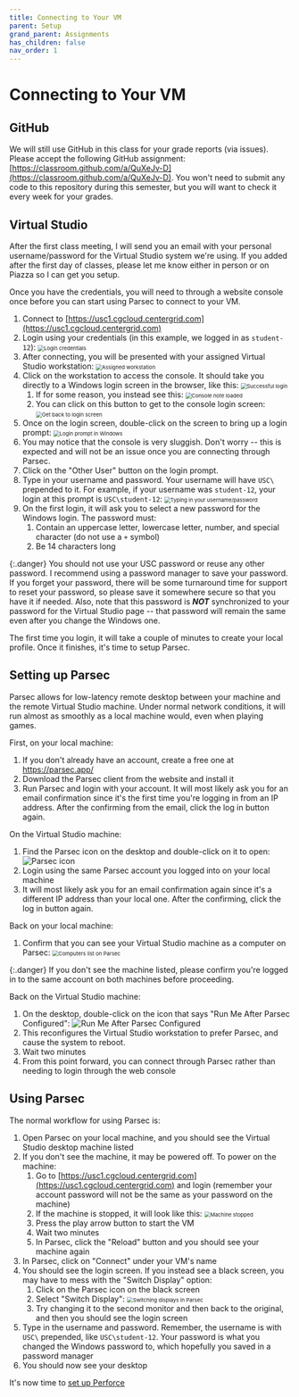 ```yaml
---
title: Connecting to Your VM
parent: Setup
grand_parent: Assignments
has_children: false
nav_order: 1
---
```


# Connecting to Your VM

## GitHub

We will still use GitHub in this class for your grade reports (via issues). Please accept the following GitHub assignment: [https://classroom.github.com/a/QuXeJv-D](https://classroom.github.com/a/QuXeJv-D). You won't need to submit any code to this repository during this semester, but you will want to check it every week for your grades.

## Virtual Studio

After the first class meeting, I will send you an email with your personal username/password for the Virtual Studio system we're using. If you added after the first day of classes, please let me know either in person or on Piazza so I can get you setup.

Once you have the credentials, you will need to through a website console once before you can start using Parsec to connect to your VM.

1. Connect to [https://usc1.cgcloud.centergrid.com](https://usc1.cgcloud.centergrid.com)
2. Login using your credentials (in this example, we logged in as `student-12`):
   <img src="images/00/39.png" alt="Login credentials" style="zoom:67%;" />
3. After connecting, you will be presented with your assigned Virtual Studio workstation:
   <img src="images/00/40.png" alt="Assigned workstation" style="zoom:67%;" />
4. Click on the workstation to access the console. It should take you directly to a Windows login screen in the browser, like this:
   <img src="images/00/41.png" alt="Successful login" style="zoom:67%;" />
   1. If for some reason, you instead see this:
      <img src="images/00/42.png" alt="Console note loaded" style="zoom:67%;" />
   2. You can click on this button to get to the console login screen:
      <img src="images/00/43.png" alt="Get back to login screen" style="zoom:67%;" />
5. Once on the login screen, double-click on the screen to bring up a login prompt:
   <img src="images/00/44.png" alt="Login prompt in Windows" style="zoom:67%;" />
6. You may notice that the console is very sluggish. Don't worry -- this is expected and will not be an issue once you are connecting through Parsec.
7. Click on the "Other User" button on the login prompt.
8. Type in your username and password. Your username will have `USC\` prepended to it. For example, if your username was `student-12`, your login at this prompt is `USC\student-12`:
   <img src="images/00/45.png" alt="Typing in your username/password" style="zoom:67%;" />
9. On the first login, it will ask you to select a new password for the Windows login. The password must:
   1. Contain an uppercase letter, lowercase letter, number, and special character (do not use a `+` symbol)
   2. Be 14 characters long

{:.danger}
You should not use your USC password or reuse any other password. I recommend using a password manager to save your password. If you forget your password, there will be some turnaround time for support to reset your password, so please save it somewhere secure so that you have it if needed. Also, note that this password is ***NOT*** synchronized to your password for the Virtual Studio page -- that password will remain the same even after you change the Windows one.

The first time you login, it will take a couple of minutes to create your local profile. Once it finishes, it's time to setup Parsec.

## Setting up Parsec

Parsec allows for low-latency remote desktop between your machine and the remote Virtual Studio machine. Under normal network conditions, it will run almost as smoothly as a local machine would, even when playing games.

First, on your local machine:

1. If you don't already have an account, create a free one at https://parsec.app/
2. Download the Parsec client from the website and install it
3. Run Parsec and login with your account. It will most likely ask you for an email confirmation since it's the first time you're logging in from an IP address. After the confirming from the email, click the log in button again.

On the Virtual Studio machine:

1.  Find the Parsec icon on the desktop and double-click on it to open:
   ![Parsec icon](images/00/46.png)
2. Login using the same Parsec account you logged into on your local machine
3. It will most likely ask you for an email confirmation again since it's a different IP address than your local one. After the confirming, click the log in button again.

Back on your local machine:

1. Confirm that you can see your Virtual Studio machine as a computer on Parsec:
   <img src="images/00/47.png" alt="Computers list on Parsec" style="zoom:67%;" />

{:.danger}
If you don't see the machine listed, please confirm you're logged in to the same account on both machines before proceeding.

Back on the Virtual Studio machine:

1. On the desktop, double-click on the icon that says "Run Me After Parsec Configured":
   ![Run Me After Parsec Configured](images/00/48.png)
2. This reconfigures the Virtual Studio workstation to prefer Parsec, and cause the system to reboot.
3. Wait two minutes
4. From this point forward, you can connect through Parsec rather than needing to login through the web console

## Using Parsec

The normal workflow for using Parsec is:

1. Open Parsec on your local machine, and you should see the Virtual Studio desktop machine listed
2. If you don't see the machine, it may be powered off. To power on the machine:
   1. Go to [https://usc1.cgcloud.centergrid.com](https://usc1.cgcloud.centergrid.com) and login (remember your account password will not be the same as your password on the machine)
   2. If the machine is stopped, it will look like this:
      <img src="images/00/49.png" alt="Machine stopped" style="zoom:67%;" />
   3. Press the play arrow button to start the VM
   4. Wait two minutes
   5. In Parsec, click the "Reload" button and you should see your machine again
3. In Parsec, click on "Connect" under your VM's name
4. You should see the login screen. If you instead see a black screen, you may have to mess with the "Switch Display" option:
   1. Click on the Parsec icon on the black screen
   2. Select "Switch Display":
      <img src="images/00/50.png" alt="Switching displays in Parsec" style="zoom:67%;" />
   3. Try changing it to the second monitor and then back to the original, and then you should see the login screen
5. Type in the username and password. Remember, the username is with `USC\` prepended, like `USC\student-12`. Your password is what you changed the Windows password to, which hopefully you saved in a password manager
6. You should now see your desktop

It's now time to [set up Perforce](00-02.html)
